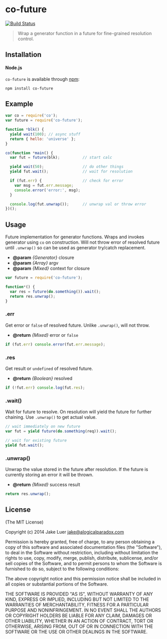 # co-future 

[![Build Status](https://travis-ci.org/logicalparadox/co-future.png?branch=master)](https://travis-ci.org/logicalparadox/co-future)

> Wrap a generator function in a future for fine-grained resolution control.

## Installation

#### Node.js

`co-future` is available through [npm](http://npmjs.org):

    npm install co-future

## Example

```js
var co = require('co');
var future = require('co-future');

function *blk() {
  yield wait(100); // async stuff
  return { hello: 'universe' };
}

co(function *main() {
  var fut = future(blk);          // start calc

  yield wait(50);                 // do other things
  yield fut.wait();               // wait for resolution

  if (fut.err) {                  // check for error
    var msg = fut.err.message;
    console.error('error:', msg); 
  }

  console.log(fut.unwrap());      // unwrap val or throw error
})();
```

## Usage

Future implementation for generator functions. Wraps
and invokes generator using `co` on construction.
Will not throw error of resolved future until `.unwrap()`
so can be used as generator try/catch replacement.

* **@param** _{Generator}_ closure 
* **@param** _{Array}_ argv 
* **@param** _{Mixed}_ context for closure

```js
var future = require('co-future');

function*() {
  var res = future(do.something()).wait();
  return res.unwrap();
}
```

### .err

Get error or `false` of resolved future. Unlike
`.unwrap()`, will not throw.

* **@return** _{Mixed}_  error or `false`

```js
if (fut.err) console.error(fut.err.message);
```

### .res

Get result or `undefined` of resolved future.

* **@return** _{Boolean}_  resolved

```js
if (!fut.err) console.log(fut.res);
```

### .wait()

Wait for future to resolve. On resolution will
yield the future for further chaining. Use `.unwrap()`
to get actual value.

```js
// wait immediately on new future
var fut = yield future(do.something(req)).wait();

// wait for existing future
yield fut.wait();
```


### .unwrap()

Unwrap the value stored in the future after
resolution. If the future is currently storing
an error it will be thrown.

* **@return** _{Mixed}_  success result

```js
return res.unwrap();
````


## License

(The MIT License)

Copyright (c) 2014 Jake Luer <jake@alogicalparadox.com>

Permission is hereby granted, free of charge, to any person obtaining a copy
of this software and associated documentation files (the "Software"), to deal
in the Software without restriction, including without limitation the rights
to use, copy, modify, merge, publish, distribute, sublicense, and/or sell
copies of the Software, and to permit persons to whom the Software is
furnished to do so, subject to the following conditions:

The above copyright notice and this permission notice shall be included in
all copies or substantial portions of the Software.

THE SOFTWARE IS PROVIDED "AS IS", WITHOUT WARRANTY OF ANY KIND, EXPRESS OR
IMPLIED, INCLUDING BUT NOT LIMITED TO THE WARRANTIES OF MERCHANTABILITY,
FITNESS FOR A PARTICULAR PURPOSE AND NONINFRINGEMENT. IN NO EVENT SHALL THE
AUTHORS OR COPYRIGHT HOLDERS BE LIABLE FOR ANY CLAIM, DAMAGES OR OTHER
LIABILITY, WHETHER IN AN ACTION OF CONTRACT, TORT OR OTHERWISE, ARISING FROM,
OUT OF OR IN CONNECTION WITH THE SOFTWARE OR THE USE OR OTHER DEALINGS IN
THE SOFTWARE. 
